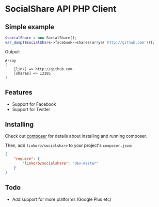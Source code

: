 SocialShare API PHP Client
======================

## Simple example

```php
$socialShare = new SocialShare();
var_dump($socialShare->facebook->shares(arrya('http://github.com')));
```
Output:

```
Array
(
    [link] => http://github.com
    [shares] => 13105
)
```

## Features
* Support for Facebook
* Support for Twitter

## Installing

Check out [composer](http://www.getcomposer.org) for details about installing and running composer.

Then, add `linkorb/socialshare` to your project's `composer.json`:

```json
{
    "require": {
        "linkorb/socialshare": "dev-master"
    }
}
```



## Todo

* Add support for more platforms (Google Plus etc)

